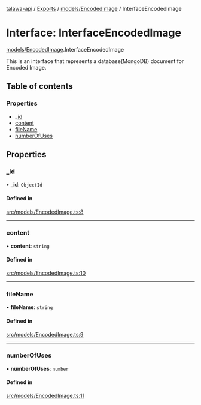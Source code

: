 [talawa-api](../README.md) / [Exports](../modules.md) / [models/EncodedImage](../modules/models_EncodedImage.md) / InterfaceEncodedImage

# Interface: InterfaceEncodedImage

[models/EncodedImage](../modules/models_EncodedImage.md).InterfaceEncodedImage

This is an interface that represents a database(MongoDB) document for Encoded Image.

## Table of contents

### Properties

- [\_id](models_EncodedImage.InterfaceEncodedImage.md#_id)
- [content](models_EncodedImage.InterfaceEncodedImage.md#content)
- [fileName](models_EncodedImage.InterfaceEncodedImage.md#filename)
- [numberOfUses](models_EncodedImage.InterfaceEncodedImage.md#numberofuses)

## Properties

### \_id

• **\_id**: `ObjectId`

#### Defined in

[src/models/EncodedImage.ts:8](https://github.com/PalisadoesFoundation/talawa-api/blob/e5f7a9d/src/models/EncodedImage.ts#L8)

___

### content

• **content**: `string`

#### Defined in

[src/models/EncodedImage.ts:10](https://github.com/PalisadoesFoundation/talawa-api/blob/e5f7a9d/src/models/EncodedImage.ts#L10)

___

### fileName

• **fileName**: `string`

#### Defined in

[src/models/EncodedImage.ts:9](https://github.com/PalisadoesFoundation/talawa-api/blob/e5f7a9d/src/models/EncodedImage.ts#L9)

___

### numberOfUses

• **numberOfUses**: `number`

#### Defined in

[src/models/EncodedImage.ts:11](https://github.com/PalisadoesFoundation/talawa-api/blob/e5f7a9d/src/models/EncodedImage.ts#L11)

